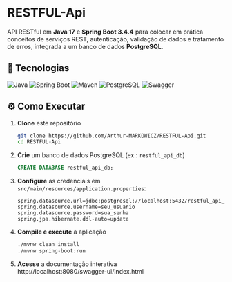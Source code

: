 # RESTFUL-Api



API RESTful em **Java 17** e **Spring Boot 3.4.4** para colocar em prática conceitos de serviços REST, autenticação, validação de dados e tratamento de erros, integrada a um banco de dados **PostgreSQL**.
 
## 🚀 Tecnologias

<p align="left">
  <img alt="Java" src="https://img.shields.io/badge/Java-ED8B00?logo=java&logoColor=white" />
  <img alt="Spring Boot" src="https://img.shields.io/badge/Spring%20Boot-6DB33F?logo=springboot&logoColor=white" />
  <img alt="Maven" src="https://img.shields.io/badge/Maven-C71A36?logo=apachemaven&logoColor=white" />
  <img alt="PostgreSQL" src="https://img.shields.io/badge/PostgreSQL-316192?logo=postgresql&logoColor=white" /> 
  <img alt="Swagger" src="https://img.shields.io/badge/Swagger-85EA2D?logo=swagger&logoColor=black" />
</p>

## ⚙️ Como Executar

1. **Clone** este repositório  
   ```bash
   git clone https://github.com/Arthur-MARKOWICZ/RESTFUL-Api.git
   cd RESTFUL-Api
   ```

2. **Crie** um banco de dados PostgreSQL (ex.: `restful_api_db`)  
   ```sql
   CREATE DATABASE restful_api_db;
   ``` 

3. **Configure** as credenciais em `src/main/resources/application.properties`:  
   ```properties
   spring.datasource.url=jdbc:postgresql://localhost:5432/restful_api_db
   spring.datasource.username=seu_usuario
   spring.datasource.password=sua_senha
   spring.jpa.hibernate.ddl-auto=update
   ``` 

4. **Compile e execute** a aplicação  
   ```bash
   ./mvnw clean install
   ./mvnw spring-boot:run
   ```

5. **Acesse** a documentação interativa  
http://localhost:8080/swagger-ui/index.html
